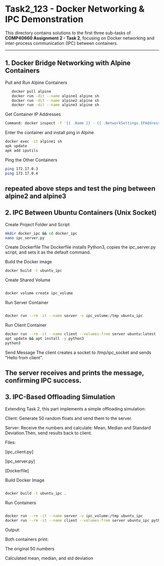 # Task2_123 - Docker Networking & IPC Demonstration

This directory contains solutions to the first three sub-tasks of **COMP40660 Assignment 2 - Task 2**, focusing on Docker networking and inter-process communication (IPC) between containers.

---

## 1. Docker Bridge Networking with Alpine Containers

Pull and Run Alpine Containers
```bash
   docker pull alpine
   docker run -dit --name alpine1 alpine sh
   docker run -dit --name alpine2 alpine sh
   docker run -dit --name alpine3 alpine sh
```
Get Container IP Addresses
```bash
Command: docker inspect -f '{{ .Name }} - {{ .NetworkSettings.IPAddress }}' $(docker ps -q)
```
Enter the container and install ping in Alpine
```bash
docker exec -it alpine1 sh
apk update
apk add iputils
```
Ping the Other Containers
```bash
ping 172.17.0.3
ping 172.17.0.4
```
repeated above steps and test the ping between alpine2 and alpine3
---
## 2. IPC Between Ubuntu Containers (Unix Socket)
Create Project Folder and Script
```bash
mkdir docker_ipc && cd docker_ipc
nano ipc_server.py
```
Create Dockerfile The Dockerfile installs Python3, copies the ipc_server.py script, and sets it as the default command.

Build the Docker image
```bash
docker build -t ubuntu_ipc
```
Create Shared Volume
```bash

docker volume create ipc_volume
```
Run Server Container
```bash

docker run --rm -it --name server -v ipc_volume:/tmp ubuntu_ipc
```
Run Client Container
```bash
docker run --rm -it --name client --volumes-from server ubuntu:latest
apt update && apt install -y python3
python3

```
Send Message The client creates a socket to /tmp/ipc_socket and sends "Hello from client".

The server receives and prints the message, confirming IPC success.
---
## 3. IPC-Based Offloading Simulation
Extending Task 2, this part implements a simple offloading simulation:

Client: Generate 50 random floats and send them to the server.

Server: Receive the numbers and calculate: Mean, Median and Standard Deviation.Then, send results back to client.

Files:


[ipc_client.py]

[ipc_server.py]

[Dockerfile]

Build Docker Image
```bash

docker build -t ubuntu_ipc .
```
Run Containers
```bash

docker run --rm -it --name server -v ipc_volume:/tmp ubuntu_ipc
docker run --rm -it --name client --volumes-from server ubuntu_ipc python3 /ipc_client.py
```
Output:


Both containers print:

The original 50 numbers

Calculated mean, median, and std deviation
